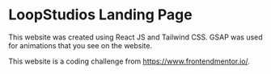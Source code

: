 # LoopStudios Landing Page

This website was created using React JS and Tailwind CSS. GSAP was used for animations that you see on the website.

This website is a coding challenge from https://www.frontendmentor.io/.

